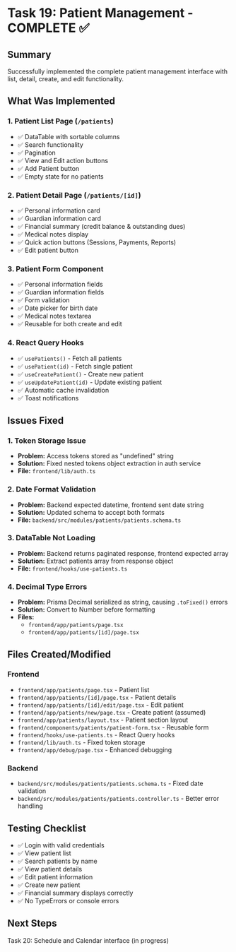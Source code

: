 # Task 19: Patient Management - COMPLETE ✅

## Summary
Successfully implemented the complete patient management interface with list, detail, create, and edit functionality.

## What Was Implemented

### 1. Patient List Page (`/patients`)
- ✅ DataTable with sortable columns
- ✅ Search functionality
- ✅ Pagination
- ✅ View and Edit action buttons
- ✅ Add Patient button
- ✅ Empty state for no patients

### 2. Patient Detail Page (`/patients/[id]`)
- ✅ Personal information card
- ✅ Guardian information card
- ✅ Financial summary (credit balance & outstanding dues)
- ✅ Medical notes display
- ✅ Quick action buttons (Sessions, Payments, Reports)
- ✅ Edit patient button

### 3. Patient Form Component
- ✅ Personal information fields
- ✅ Guardian information fields
- ✅ Form validation
- ✅ Date picker for birth date
- ✅ Medical notes textarea
- ✅ Reusable for both create and edit

### 4. React Query Hooks
- ✅ `usePatients()` - Fetch all patients
- ✅ `usePatient(id)` - Fetch single patient
- ✅ `useCreatePatient()` - Create new patient
- ✅ `useUpdatePatient(id)` - Update existing patient
- ✅ Automatic cache invalidation
- ✅ Toast notifications

## Issues Fixed

### 1. Token Storage Issue
- **Problem:** Access tokens stored as "undefined" string
- **Solution:** Fixed nested tokens object extraction in auth service
- **File:** `frontend/lib/auth.ts`

### 2. Date Format Validation
- **Problem:** Backend expected datetime, frontend sent date string
- **Solution:** Updated schema to accept both formats
- **File:** `backend/src/modules/patients/patients.schema.ts`

### 3. DataTable Not Loading
- **Problem:** Backend returns paginated response, frontend expected array
- **Solution:** Extract patients array from response object
- **File:** `frontend/hooks/use-patients.ts`

### 4. Decimal Type Errors
- **Problem:** Prisma Decimal serialized as string, causing `.toFixed()` errors
- **Solution:** Convert to Number before formatting
- **Files:** 
  - `frontend/app/patients/page.tsx`
  - `frontend/app/patients/[id]/page.tsx`

## Files Created/Modified

### Frontend
- `frontend/app/patients/page.tsx` - Patient list
- `frontend/app/patients/[id]/page.tsx` - Patient details
- `frontend/app/patients/[id]/edit/page.tsx` - Edit patient
- `frontend/app/patients/new/page.tsx` - Create patient (assumed)
- `frontend/app/patients/layout.tsx` - Patient section layout
- `frontend/components/patients/patient-form.tsx` - Reusable form
- `frontend/hooks/use-patients.ts` - React Query hooks
- `frontend/lib/auth.ts` - Fixed token storage
- `frontend/app/debug/page.tsx` - Enhanced debugging

### Backend
- `backend/src/modules/patients/patients.schema.ts` - Fixed date validation
- `backend/src/modules/patients/patients.controller.ts` - Better error handling

## Testing Checklist
- ✅ Login with valid credentials
- ✅ View patient list
- ✅ Search patients by name
- ✅ View patient details
- ✅ Edit patient information
- ✅ Create new patient
- ✅ Financial summary displays correctly
- ✅ No TypeErrors or console errors

## Next Steps
Task 20: Schedule and Calendar interface (in progress)

